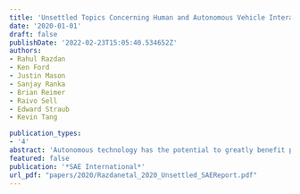 ```yaml
---
title: 'Unsettled Topics Concerning Human and Autonomous Vehicle Interaction'
date: '2020-01-01'
draft: false
publishDate: '2022-02-23T15:05:40.534652Z'
authors:
- Rahul Razdan
- Ken Ford 
- Justin Mason 
- Sanjay Ranka 
- Brian Reimer 
- Raivo Sell 
- Edward Straub 
- Kevin Tang

publication_types:
- '4'
abstract: 'Autonomous technology has the potential to greatly benefit personal transportation, last-mile delivery, logistics, and many other mobility applications. In many of these applications, the mobility infrastructure is a shared resource in which all the players must cooperate. In fact, the driving task has been described as a “tango” where we— as humans—cooperate to enable a robust transportation system. Can autonomous systems participate in this tango? Does that even make sense? This report will examine the current interaction points between humans and autonomous systems, the shortcomings of the current state of these systems with a particular focus on advanced driver assistance systems, the requirements for humanmachine interfaces as imposed by human perception, and finally, the progress being made to close the gap. NOTE: SAE EDGE™ Research Reports are intended to identify and illuminate key issues in emerging, but still unsettled, technologies of interest to the mobility industry. The goal of SAE EDGE™ Research Reports is to stimulate discussion and work in the hope of promoting and speeding resolution of identified issues. SAE EDGE™ Research Reports are not intended to resolve the challenges they identify or close any topic to further scrutiny.'
featured: false
publication: '*SAE International*'
url_pdf: "papers/2020/Razdanetal_2020_Unsettled_SAEReport.pdf"
---
```


